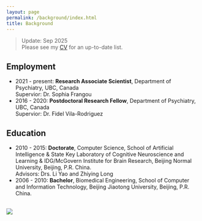 ```yaml
---
layout: page
permalink: /background/index.html
title: Background
---
```


> Update: Sep 2025<br>
Please see my [CV](https://drive.google.com/file/d/1QMDt024uznTgmltubLqF1PpneC5ZOb0V/view?usp=sharing) for an up-to-date list.


## Employment

- 2021 - present: **Research Associate Scientist**, Department of Psychiatry, UBC, Canada <br> Supervior: Dr. Sophia Frangou
- 2016 - 2020: **Postdoctoral Research Fellow**, Department of Psychiatry, UBC, Canada <br> Supervior: Dr. Fidel Vila-Rodriguez<br>


## Education

- 2010 - 2015: **Doctorate**, Computer Science, School of Artificial Intelligence & State Key Laboratory of Cognitive Neuroscience and Learning & IDG/McGovern Institute for Brain Research, Beijing Normal University, Beijing, P.R. China. <br>Advisors: Drs. Li Yao and Zhiying Long
- 2006 - 2010: **Bachelor**, Biomedical Engineering, School of Computer and Information Technology, Beijing Jiaotong University, Beijing, P.R. China.

<br>

<div>
<img src="https://ruiyangge.github.io/ageing.jpg">
</div>
<br>
<br>



<br>
